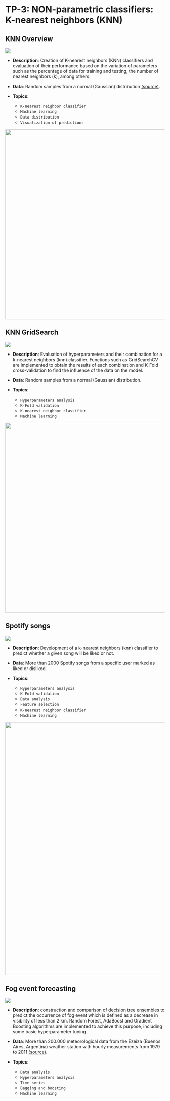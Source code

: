 # TP-3: NON-parametric classifiers: K-nearest neighbors (KNN)


## KNN Overview
[![](https://img.shields.io/badge/Source%20Code-TP%203.1-f55?style=for-the-badge&logo=jupyter&logoColor=white)](https://github.com/Alejandro-ZZ/Machine-Learning-UNS/blob/master/TP-3/3_1_KNN_Overview.ipynb)

* **Description**: Creation of K-nearest neighbors (KNN) classifiers and evaluation of their performance based on the variation of parameters such as the percentage of data for training and testing, the number of nearest neighbors (k), among others.

* **Data**: Random samples from a normal (Gaussian) distribution [(source)](https://raw.githubusercontent.com/emmanueliarussi/DataScienceCapstone/master/3_MidtermProjects/ProjectBOM/data/attributes_spotify.csv).

* **Topics**:
  - `K-nearest neighbor classifier`
  - `Machine learning`
  - `Data distribution`
  - `Visualization of predictions`

<p align="center">
<img src="https://github.com/Alejandro-ZZ/Machine-Learning-UNS/assets/71833624/25014e0c-cd3b-4770-ada7-fe66ce9422be" height="600">
</p>


## KNN GridSearch
[![](https://img.shields.io/badge/Source%20Code-TP%203.2-f55?style=for-the-badge&logo=jupyter&logoColor=white)](https://github.com/Alejandro-ZZ/Machine-Learning-UNS/blob/master/TP-3/3_2_KNN_GridSearch.ipynb)

* **Description**: Evaluation of hyperparameters and their combination for a k-nearest neighbors (knn) classifier. Functions such as GridSearchCV are implemented to obtain the results of each combination and K-Fold cross-validation to find the influence of the data on the model.

* **Data**: Random samples from a normal (Gaussian) distribution.

* **Topics**:
  - `Hyperparameters analysis`
  - `K-Fold validation`
  - `K-nearest neighbor classifier`
  - `Machine learning`

<p align="center">
<img src="https://github.com/Alejandro-ZZ/Machine-Learning-UNS/assets/71833624/8cc97c0c-fbdb-4b72-b3c6-b11d928a8ad1" height="600">
</p>


## Spotify songs
[![](https://img.shields.io/badge/Source%20Code-TP%203.3-f55?style=for-the-badge&logo=jupyter&logoColor=white)](https://github.com/Alejandro-ZZ/Machine-Learning-UNS/blob/master/TP-3/3_3_Spotify_songs.ipynb)

* **Description**: Development of a k-nearest neighbors (knn) classifier to predict whether a given song will be liked or not.

* **Data**: More than 2000 Spotify songs from a specific user marked as liked or disliked.

* **Topics**:
  - `Hyperparameters analysis`
  - `K-Fold validation`
  - `Data analysis`
  - `Feature selection`
  - `K-nearest neighbor classifier`
  - `Machine learning`

<p align="center">
<img src="https://github.com/Alejandro-ZZ/Machine-Learning-UNS/assets/71833624/093db202-110f-4e05-8e69-a755a30b6177" height="800">
</p>

## Fog event forecasting
[![](https://img.shields.io/badge/Source%20Code--f55?style=for-the-badge&logo=jupyter&logoColor=white)](https://github.com/Alejandro-ZZ/Machine-Learning/blob/master/TP-3/Fog_event_forecasting.ipynb)

* **Description**: construction and comparison of decision tree ensembles to predict the occurrence of fog event which is defined as a decrease in visibility of less than 2 km. Random Forest, AdaBoost and Gradient Boosting algorithms are implemented to achieve this purpose, including some basic hyperparameter tuning.
  
* **Data**: More than 200.000 meteorological data from the Ezeiza (Buenos Aires, Argentina) weather station with hourly measurements from 1979 to 2011 [(source)](https://www.tutiempo.net/clima/ws-875760.html).

* **Topics**:
  - `Data analysis`
  - `Hyperparameters analysis`
  - `Time series`
  - `Bagging and boosting`
  - `Machine learning`
